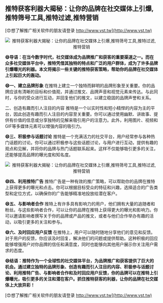 ## **推特获客利器大揭秘：让你的品牌在社交媒体上引爆,推特筛号工具,推特过滤,推特营销**

[😍想了解推广相关软件的朋友请登录 http://www.vst.tw](http://www.vst.tw)

 <center><img src="https://vst.tw/MP4/tuiguang/png/6.png" alt="推特获客利器大揭秘：让你的品牌在社交媒体上引爆,推特筛号工具,推特过滤,推特营销"></center>

**😄导语：在当今数字时代，社交媒体成为品牌推广和获客的重要渠道之一。而在众多社交媒体平台中，推特凭借其独特的特点和广泛的用户群体，成为了许多品牌引爆曝光的利器。本文将揭示一些关键的推特获客策略，帮助你的品牌在社交媒体上引起巨大的轰动。**

**😄一、建立品牌形象**
在推特上建立一个独特而鲜明的品牌形象至关重要。你的品牌应该有清晰的目标和价值观，并通过推文、品牌声音和视觉元素来传达。与此同时，与你的受众进行互动，并回复他们的推文，以建立稳固的品牌声誉和关系。

二、创造有趣而引人注目的内容
推特是一个以实时性和短小精悍的内容为主的平台，因此创造有趣而引人注目的内容至关重要。你可以通过使用幽默、讲故事、提供有价值的信息或分享独特的见解来吸引用户的注意力。此外，利用图片、视频和GIF等多媒体元素可以增强内容的吸引力。

**😄三、积极参与话题讨论**
推特是一个充满活力的社交平台，用户经常参与各种热门话题的讨论。你可以通过积极参与这些话题讨论，与用户进行互动，提供有趣的观点和见解，并将你的品牌与热门话题联系起来。这样不仅能够吸引更多的关注，还能够提高品牌的曝光度和知名度。

 <center><img src="https://vst.tw/MP4/tuiguang/png/7.png" alt="推特获客利器大揭秘：让你的品牌在社交媒体上引爆,推特筛号工具,推特过滤,推特营销"></center>

**😄四、利用推特广告**
推特广告是一种有效的推广策略，可以帮助你的品牌在推特上获得更多的曝光和点击。你可以根据目标受众的特征和兴趣，选择适合的广告类型和定位方式，以确保你的广告能够精准地投放给潜在客户。

**😄五、与影响者合作**
推特上有许多具有影响力的用户，他们拥有大量的追随者和粉丝。与这些影响者合作，可以让你的品牌在推特上获得更大的曝光和影响力。你可以邀请影响者撰写关于你的品牌或产品的推文，或者与他们合作举办有趣的活动，以吸引更多的关注和参与。

**😄六、及时回应用户反馈**
在推特上，用户可以随时随地分享他们的意见和反馈。对于用户的反馈，你应该及时回复，解决他们的问题或提供帮助。这种积极的回应能够增强用户对你品牌的信任和满意度，同时也能够向其他用户展示你关注用户需求的态度。

**😄结语：推特作为一个全球性的社交媒体平台，为品牌推广和获客提供了巨大的机会。通过建立独特的品牌形象、创造有趣而引人注目的内容、积极参与话题讨论、利用推特广告、与影响者合作和及时回应用户反馈，你的品牌可以在推特上引爆曝光，吸引更多的关注和潜在客户。抓住推特获客的利器，让你的品牌在社交媒体上大放异彩！**

[😍想了解推广相关软件的朋友请登录 http://www.vst.tw](http://www.vst.tw)



